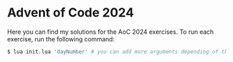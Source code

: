 # Advent of Code 2024
Here you can find my solutions for the AoC 2024 exercises.
To run each exercise, run the following command:
```sh
$ lua init.lua 'dayNumber' # you can add more arguments depending of the exercise
```
